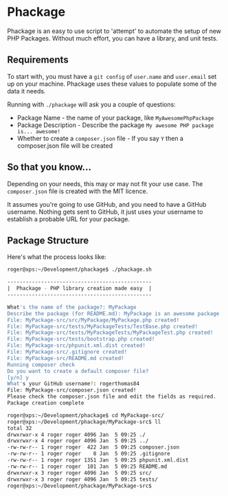 Phackage
========

Phackage is an easy to use script to 'attempt' to automate the setup of new PHP Packages.
Without much effort, you can have a library, and unit tests.

Requirements
------------

To start with, you must have a `git config` of `user.name` and `user.email` set up on your machine. Phackage uses these
values to populate some of the data it needs.

Running with `./phackage` will ask you a couple of questions:

 * Package Name - the name of your package, like `MyAwesomePhpPackage`
 * Package Description - Describe the package `My awesome PHP package is... awesome!`
 * Whether to create a `composer.json` file - If you say `Y` then a composer.json file will be created

So that you know...
-------------------

Depending on your needs, this may or may not fit your use case. The `composer.json` file is created with the MIT licence.

It assumes you're going to use GitHub, and you need to have a GitHub username. Nothing gets sent to GitHub, it just uses
your username to establish a probable URL for your package.

Package Structure
-----------------

Here's what the process looks like:

```bash
roger@xps:~/Development/phackage$ ./phackage.sh

-----------------------------------------------
|  Phackage - PHP library creation made easy  |
-----------------------------------------------

What's the name of the package?: MyPackage
Describe the package (for README.md): MyPackage is an awesome package
File: MyPackage-src/src/MyPackage/MyPackage.php created!
File: MyPackage-src/tests/MyPackageTests/TestBase.php created!
File: MyPackage-src/tests/MyPackageTests/MyPackageTest.php created!
File: MyPackage-src/tests/bootstrap.php created!
File: MyPackage-src/phpunit.xml.dist created!
File: MyPackage-src/.gitignore created!
File: MyPackage-src/README.md created!
Running composer check
Do you want to create a default composer file?
[y/n] y
What's your GitHub username?: rogerthomas84
File: MyPackage-src/composer.json created!
Please check the composer.json file and edit the fields as required.
Package creation complete

roger@xps:~/Development/phackage$ cd MyPackage-src/
roger@xps:~/Development/phackage/MyPackage-src$ ll
total 32
drwxrwxr-x 4 roger roger 4096 Jan  5 09:25 ./
drwxrwxr-x 4 roger roger 4096 Jan  5 09:25 ../
-rw-rw-r-- 1 roger roger  422 Jan  5 09:25 composer.json
-rw-rw-r-- 1 roger roger    8 Jan  5 09:25 .gitignore
-rw-rw-r-- 1 roger roger 1351 Jan  5 09:25 phpunit.xml.dist
-rw-rw-r-- 1 roger roger  101 Jan  5 09:25 README.md
drwxrwxr-x 3 roger roger 4096 Jan  5 09:25 src/
drwxrwxr-x 3 roger roger 4096 Jan  5 09:25 tests/
roger@xps:~/Development/phackage/MyPackage-src$

```

